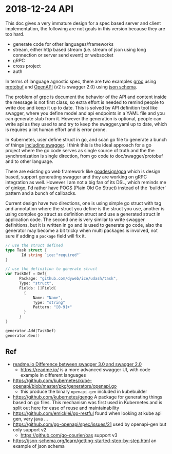 # 2018-12-24 API

This doc gives a very immature design for a spec based server and client implementation, 
the following are not goals in this version because they are too hard.

- generate code for other languages/frameworks
- stream, either http based stream (i.e. stream of json using long connection or server send event) or websocket
- gRPC
- cross project
- auth

In terms of language agnostic spec, there are two examples [grpc](https://grpc.io/docs/) using [protobuf](https://developers.google.com/protocol-buffers/) 
and [OpenAPI](https://github.com/OAI/OpenAPI-Specification) (v2 is swagger 2.0) using [json schema](https://json-schema.org/).

The problem of grpc is document the behavior of the API and content inside the message is not first class,
so extra effort is needed to remind people to write doc and keep it up to date.
This is solved by API definition tool like swagger, where you define model and api endpoints in a YAML file and 
you can generate stub from it. However the generation is optional, people can write api as they used to and 
try to keep the swagger.yaml up to date, which is requires a lot human effort and is error prone.

In Kubernetes, user define struct in go, and scan go file to generate a bunch of things [including swagger](https://github.com/kubernetes/kube-openapi/blob/master/pkg/generators/openapi.go).
I think this is the ideal approach for a go project where the go code serves as single source of truth and the the synchronization is single direction,
from go code to doc/swagger/protobuf and to other language.

There are existing go web framework like [goadesign/goa](https://github.com/goadesign/goa) which is design based, 
support generating swagger and they are working on gRPC integration as well. However I am not a big fan of its DSL,
which reminds me of ginkgo, I'd rather have POGS (Plain Old Go Struct) instead of the 'builder' pattern and a bunch
of callbacks.

Current design have two directions, one is using simple go struct with tag and annotation where the struct you define
is the struct you use, another is using complex go struct as definition struct and use a generated struct in application code.
The second one is very similar to write swagger definitions, but it is written in go and is used to generate go code,
also the generator may become a bit tricky when multi packages is involved, not sure if adding a `package` field will fix it.

````go
// use the struct defined
type Task struct {
	   Id string `ice:"required"`
}

// use the definition to generate struct
var TaskDef = Def{
	  Package: "github.com/dyweb/ice/udash/task",
	  Type: "struct",
	  Fields: []Field{
	  	{
	  		Name: "Name",
	  		Type: "string"
	  		Pattern: "[0-9]+"
	  	}
	  }
}

generator.Add(TaskDef)
generator.Gen()
````

## Ref

- [readme.io Difference between swagger 3.0 and swagger 2.0](https://blog.readme.io/an-example-filled-guide-to-swagger-3-2/)
  - https://readme.io/ is a more advanced swagger UI, with code example in different languages
- https://github.com/kubernetes/kube-openapi/blob/master/pkg/generators/openapi.go
  - this produce the binary `openapi-gen` included in kubebuilder
- https://github.com/kubernetes/gengo A package for generating things based on go files. This mechanism was first used in Kubernetes and is split out here for ease of reuse and maintainability
- https://github.com/emicklei/go-restful found when looking at kube api gen, very java ...
- https://github.com/go-openapi/spec/issues/21 used by openapi-gen but only support v2
  - https://github.com/go-courier/oas support v3
- https://json-schema.org/learn/getting-started-step-by-step.html an example of json schema